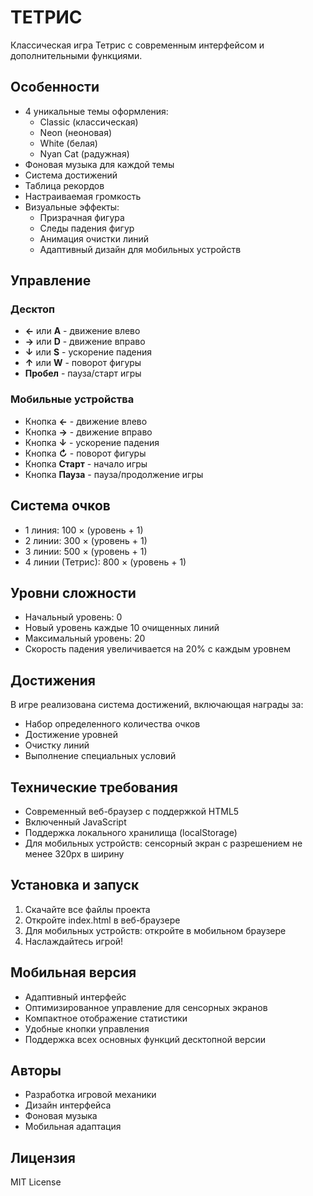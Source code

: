 # ТЕТРИС

Классическая игра Тетрис с современным интерфейсом и дополнительными функциями.

## Особенности

- 4 уникальные темы оформления:
  - Classic (классическая)
  - Neon (неоновая)
  - White (белая)
  - Nyan Cat (радужная)
- Фоновая музыка для каждой темы
- Система достижений
- Таблица рекордов
- Настраиваемая громкость
- Визуальные эффекты:
  - Призрачная фигура
  - Следы падения фигур
  - Анимация очистки линий
  - Адаптивный дизайн для мобильных устройств

## Управление

### Десктоп
- **←** или **A** - движение влево
- **→** или **D** - движение вправо
- **↓** или **S** - ускорение падения
- **↑** или **W** - поворот фигуры
- **Пробел** - пауза/старт игры

### Мобильные устройства
- Кнопка **←** - движение влево
- Кнопка **→** - движение вправо
- Кнопка **↓** - ускорение падения
- Кнопка **↻** - поворот фигуры
- Кнопка **Старт** - начало игры
- Кнопка **Пауза** - пауза/продолжение игры

## Система очков

- 1 линия: 100 × (уровень + 1)
- 2 линии: 300 × (уровень + 1)
- 3 линии: 500 × (уровень + 1)
- 4 линии (Тетрис): 800 × (уровень + 1)

## Уровни сложности

- Начальный уровень: 0
- Новый уровень каждые 10 очищенных линий
- Максимальный уровень: 20
- Скорость падения увеличивается на 20% с каждым уровнем

## Достижения

В игре реализована система достижений, включающая награды за:
- Набор определенного количества очков
- Достижение уровней
- Очистку линий
- Выполнение специальных условий

## Технические требования

- Современный веб-браузер с поддержкой HTML5
- Включенный JavaScript
- Поддержка локального хранилища (localStorage)
- Для мобильных устройств: сенсорный экран с разрешением не менее 320px в ширину

## Установка и запуск

1. Скачайте все файлы проекта
2. Откройте index.html в веб-браузере
3. Для мобильных устройств: откройте в мобильном браузере
4. Наслаждайтесь игрой!

## Мобильная версия

- Адаптивный интерфейс
- Оптимизированное управление для сенсорных экранов
- Компактное отображение статистики
- Удобные кнопки управления
- Поддержка всех основных функций десктопной версии

## Авторы

- Разработка игровой механики
- Дизайн интерфейса
- Фоновая музыка
- Мобильная адаптация

## Лицензия

MIT License 
